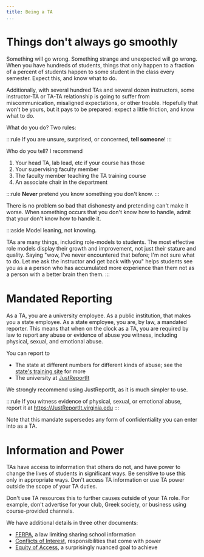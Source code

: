 ```yaml
---
title: Being a TA
...
```


# Things don't always go smoothly

Something will go wrong.
Something strange and unexpected will go wrong.
When you have hundreds of students, things that only happen to a fraction of a percent of students happen to some student in the class every semester.
Expect this, and know what to do.

Additionally, with several hundred TAs and several dozen instructors, some instructor-TA or TA-TA relationship is going to suffer from miscommunication, misaligned expectations, or other trouble.
Hopefully that won't be yours, but it pays to be prepared:
expect a little friction, and know what to do.

What do you do?
Two rules:

:::rule
If you are unsure, surprised, or concerned, **tell someone**!
:::

Who do you tell? I recommend

1. Your head TA, lab lead, etc if your course has those
1. Your supervising faculty member
1. The faculty member teaching the TA training course
1. An associate chair in the department

:::rule
**Never** pretend you know something you don't know.
:::

There is no problem so bad that dishonesty and pretending can't make it worse.
When something occurs that you don't know how to handle, admit that your don't know how to handle it.

:::aside
Model leaning, not knowing.

TAs are many things, including role-models to students.
The most effective role models display their growth and improvement,
not just their stature and quality.
Saying "wow, I've never encountered that before; I'm not sure what to do. Let me ask the instructor and get back with you" helps students see you as a a person who has accumulated more experience than them not as a person with a better brain then them.
:::

# Mandated Reporting

As a TA, you are a university employee.
As a public institution, that makes you a state employee.
As a state employee, you are, by law, a mandated reporter.
This means that when on the clock as a TA, you are required by law to report any abuse or evidence of abuse you witness, including physical, sexual, and emotional abuse.

You can report to

- The state at different numbers for different kinds of abuse; see the [state's training site](https://www.dss.virginia.gov/abuse/mr.cgi) for more
- The university at [JustReportIt](https://justreportit.virginia.edu/)

We strongly recommend using JustReportIt, as it is much simpler to use.

:::rule
If you witness evidence of physical, sexual, or emotional abuse, report it at <https://JustReportIt.virginia.edu>
:::


Note that this mandate supersedes any form of confidentiality you can enter into as a TA.

# Information and Power

TAs have access to information that others do not,
and have power to change the lives of students in significant ways.
Be sensitive to use this only in appropriate ways.
Don't access TA information or use TA power outside the scope of your TA duties.

Don't use TA resources this to further causes outside of your TA role.
For example, don't advertise for your club, Greek society, or business using course-provided channels.

We have additional details in three other documents:

- [FERPA](ferpa.html), a law limiting sharing school information
- [Conflicts of Interest](coi.html), responsibilities that come with power
- [Equity of Access](equity.html), a surprisingly nuanced goal to achieve

